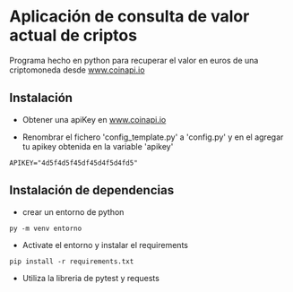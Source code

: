 # Aplicación de consulta de valor actual de criptos

Programa hecho en python para recuperar el valor en euros de una criptomoneda desde www.coinapi.io

## Instalación
- Obtener una apiKey en www.coinapi.io

- Renombrar el fichero 'config_template.py' a 'config.py' y en el agregar tu apikey obtenida en la variable 'apikey'

```
APIKEY="4d5f4d5f45df45d4f5d4fd5"
```

## Instalación de dependencias
- crear un entorno de python 
```
py -m venv entorno
```

- Activate el entorno y instalar el requirements
```
pip install -r requirements.txt
```
- Utiliza la libreria de pytest y requests